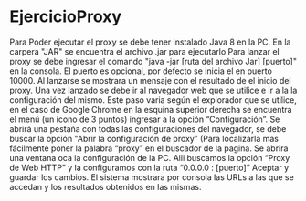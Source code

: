 # EjercicioProxy

Para Poder ejecutar el proxy se debe tener instalado Java 8 en la PC.
En la carpera "JAR" se encuentra el archivo .jar para ejecutarlo
Para lanzar el proxy se debe ingresar el comando "java -jar [ruta del archivo Jar] [puerto]" en la consola. El puerto es opcional, por defecto se inicia el en puerto 10000.
Al lanzarse se mostrara un mensaje con el resultado de el inicio del proxy.
Una vez lanzado se debe ir al navegador web que se utilice e ir a la la configuración del mismo. Este paso varia según el explorador que se utilice, en el caso de Google Chrome en la esquina superior derecha se encuentra el menú (un icono de 3 puntos) ingresar a la opción “Configuración”. Se abrirá una pestaña con todas las configuraciones del navegador, se debe buscar la opción "Abrir la configuración de proxy” (Para localizarla mas fácilmente poner la palabra “proxy” en el buscador de la pagina.
Se abrira una ventana oca la configuración de la PC. Alli buscamos la opción “Proxy de Web HTTP” y la configuramos con la ruta “0.0.0.0 : [puerto]”
Aceptar y guardar los cambios.
El sistema mostrara por consola las URLs a las que se accedan y los resultados obtenidos en las mismas.
